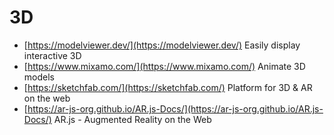 # 3D

- [https://modelviewer.dev/](https://modelviewer.dev/) Easily display interactive 3D
- [https://www.mixamo.com/](https://www.mixamo.com/) Animate 3D models
- [https://sketchfab.com/](https://sketchfab.com/) Platform for 3D & AR on the web
- [https://ar-js-org.github.io/AR.js-Docs/](https://ar-js-org.github.io/AR.js-Docs/) AR.js - Augmented Reality on the Web
